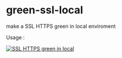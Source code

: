 # green-ssl-local
make a  SSL HTTPS green in local enviroment

Usage :

[![SSL HTTPS green in local](https://img.youtube.com/vi/vX7zLJUA4D8/0.jpg)](https://www.youtube.com/watch?v=vX7zLJUA4D8)